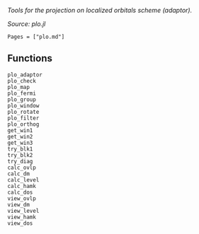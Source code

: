*Tools for the projection on localized orbitals scheme (adaptor).*

*Source: plo.jl*

```@index
Pages = ["plo.md"]
```

## Functions

```@docs
plo_adaptor
plo_check
plo_map
plo_fermi
plo_group
plo_window
plo_rotate
plo_filter
plo_orthog
get_win1
get_win2
get_win3
try_blk1
try_blk2
try_diag
calc_ovlp
calc_dm
calc_level
calc_hamk
calc_dos
view_ovlp
view_dm
view_level
view_hamk
view_dos
```
